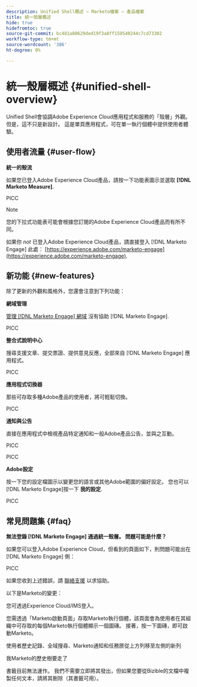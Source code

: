 ```yaml
---
description: Unified Shell概述 — Marketo檔案 — 產品檔案
title: 統一殼層概述
hide: true
hidefromtoc: true
source-git-commit: bc481a80629ded19f3a8ff159540244c7cd73302
workflow-type: tm+mt
source-wordcount: '386'
ht-degree: 0%

---
```


# 統一殼層概述 {#unified-shell-overview}

Unified Shell會協調Adobe Experience Cloud應用程式和服務的「殼層」外觀。 但是，這不只是新設計。 這是單頁應用程式，可在單一執行個體中提供使用者體驗。

## 使用者流量 {#user-flow}

**統一的殼流**

如果您已登入Adobe Experience Cloud產品，請按一下功能表圖示並選取 **[!DNL Marketo Measure]**.

PICC

>[!NOTE]
>
>您的下拉式功能表可能會根據您訂閱的Adobe Experience Cloud產品而有所不同。

如果你 _not_ 已登入Adobe Experience Cloud產品，請直接登入 [!DNL Marketo Engage] 此處： [https://experience.adobe.com/marketo-engage](https://experience.adobe.com/marketo-engage).

## 新功能 {#new-features}

除了更新的外觀和風格外，您還會注意到下列功能：

**網域管理**

[管理 [!DNL Marketo Engage] 網域](/help/marketo/product-docs/administration/email-setup/add-multiple-branding-domains/add-an-additional-branding-domain.md) 沒有協助 [!DNL Marketo Engage].

PICC

**整合式說明中心**

搜尋支援文章、提交票證、提供意見反應，全部來自 [!DNL Marketo Engage] 應用程式。

PICC

**應用程式切換器**

那些可存取多種Adobe產品的使用者，將可輕鬆切換。

PICC

**通知與公告**

直接在應用程式中檢視產品特定通知和一般Adobe產品公告，並與之互動。

PICC

PICC

**Adobe設定**

按一下您的設定檔圖示以變更您的語言或其他Adobe範圍的偏好設定。 您也可以 [!DNL Marketo Engage]按一下 **我的設定**.

PICC

## 常見問題集 {#faq}

**無法登錄 [!DNL Marketo Engage] 通過統一殼層。 問題可能是什麼？**

如果您可以登入Adobe Experience Cloud，但看到的頁面如下，則問題可能出在 [!DNL Marketo Engage] 側：

PICC

如果您收到上述錯誤，請 [聯絡支援](https://nation.marketo.com/t5/support/ct-p/Support) 以求協助。

以下是Marketo的變更：

您可透過Experience Cloud/IMS登入。

您需透過「Marketo啟動頁面」存取Marketo執行個體，該頁面會為使用者在其組織中可存取的每個Marketo執行個體顯示一個圖磚。 接著，按一下圖磚，即可啟動Marketo。

使用者歷史記錄、全域搜尋、Marketo通知和任務匣從上方列移至左側的新列

我Marketo的歷史樹要走了

書籤目前無法運作。 我們不需要立即將其發出，但如果您要從Bizible的文檔中複製任何文本，請將其刪除（其書籤可用）。
